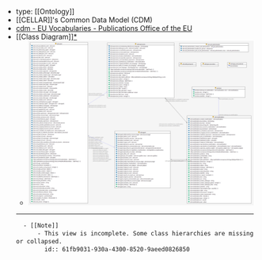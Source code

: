 - type: [[Ontology]]
- [[CELLAR]]'s Common Data Model (CDM)
- [cdm - EU Vocabularies - Publications Office of the EU](https://op.europa.eu/en/web/eu-vocabularies/dataset/-/resource?uri=http://publications.europa.eu/resource/dataset/cdm)
- [[Class Diagram]][*](((61fb9031-930a-4300-8520-9aeed0826850)))
	- ![image.png](../assets/image_1643875257354_0.png)
	- ---
		- [[Note]]
			- This view is incomplete. Some class hierarchies are missing or collapsed.
			  id:: 61fb9031-930a-4300-8520-9aeed0826850